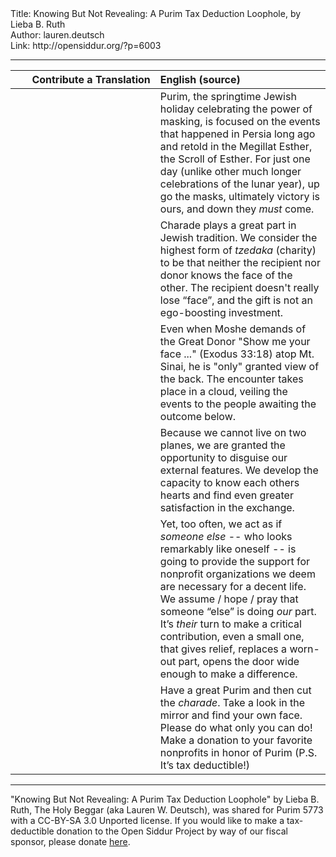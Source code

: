 <html>
<head></head>
<body>
Title: Knowing But Not Revealing: A Purim Tax Deduction Loophole, by Lieba B. Ruth<br />
Author: lauren.deutsch<br />
Link: http://opensiddur.org/?p=6003
<p />
<hr />

<table style="margin-left: auto;margin-right: auto;" class="draggable">
<thead><tr><th id="x" style="text-align: right;">Contribute a Translation</th><th style="text-align: left;">English (source)</th></tr></thead>
<tbody>
<tr>
<td style="vertical-align:top;" width="46%">
<div class="liturgy"><span lang="he">

</span></div></td>

<td style="vertical-align:top;"><div class="english">
Purim, the springtime Jewish holiday celebrating the power of masking, is focused on the events that happened in Persia long ago and retold in the Megillat Esther, the Scroll of Esther. For just one day (unlike other much longer celebrations of the lunar year), up go the masks, ultimately victory is ours, and down they <em>must</em> come.
</div></td></tr>


<tr><td style="vertical-align:top;" width="46%">
<div class="liturgy"><span lang="he">

</span></div></td>

<td style="vertical-align:top;"><div class="english">
Charade plays a great part in Jewish tradition. We consider the highest form of <em>tzedaka</em> (charity) to be that neither the recipient nor donor knows the face of the other. The recipient doesn't really lose “face”, and the gift is not an ego-boosting investment. 
</div></td></tr>


<tr><td style="vertical-align:top;" width="46%">
<div class="liturgy"><span lang="he">

</span></div></td>

<td style="vertical-align:top;"><div class="english">
Even when Moshe demands of the Great Donor "Show me your face ..." (Exodus 33:18) atop Mt. Sinai, he is "only" granted view of the back. The encounter takes place in a cloud, veiling the events to the people awaiting the outcome below. 
</div></td></tr>


<tr><td style="vertical-align:top;" width="46%">
<div class="liturgy"><span lang="he">

</span></div></td>

<td style="vertical-align:top;"><div class="english">
Because we cannot live on two planes, we are granted the opportunity to disguise our external features. We develop the capacity to know each others hearts and find even greater satisfaction in the exchange.
</div></td></tr>


<tr><td style="vertical-align:top;" width="46%">
<div class="liturgy"><span lang="he">

</span></div></td>

<td style="vertical-align:top;"><div class="english">
Yet, too often, we act as if <em>someone else</em> -- who looks remarkably like oneself -- is going to provide the support for nonprofit organizations we deem are necessary for a decent life. We assume / hope / pray that someone “else” is doing <em>our</em> part. It’s <em>their</em> turn to make a critical contribution, even a small one, that gives relief, replaces a worn-out part, opens the door wide enough to make a difference. 
</div></td></tr>


<tr><td style="vertical-align:top;" width="46%">
<div class="liturgy"><span lang="he">

</span></div></td>

<td style="vertical-align:top;"><div class="english">
Have a great Purim and then cut the <em>charade</em>. Take a look in the mirror and find your own face. Please do what only you can do! Make a donation to your favorite nonprofits in honor of Purim (P.S. It’s tax deductible!)
</div>
</td></tr></tbody></table>

<hr />

"Knowing But Not Revealing: A Purim Tax Deduction Loophole" by Lieba B. Ruth, The Holy Beggar (aka Lauren W. Deutsch), was shared for Purim 5773 with a CC-BY-SA 3.0 Unported license. If you would like to make a tax-deductible donation to the Open Siddur Project by way of our fiscal sponsor, please donate <a href="http://www.razoo.com/story/Opensiddurproject">here</a>.
</body>
</html>